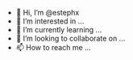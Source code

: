- 👋 Hi, I’m @estephx
- 👀 I’m interested in ...
- 🌱 I’m currently learning ...
- 💞️ I’m looking to collaborate on ...
- 📫 How to reach me ...

<!---
estephx/estephx is a ✨ special ✨ repository because its `README.md` (this file) appears on your GitHub profile.
You can click the Preview link to take a look at your changes.
--->
